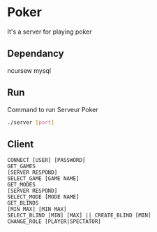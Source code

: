 # Poker
It's a server for playing poker

## Dependancy
ncursew
mysql




## Run
Command to run Serveur Poker
```bash
./server [port]
```

## Client
```
CONNECT [USER] [PASSWORD]
GET_GAMES
[SERVER RESPOND]
SELECT_GAME [GAME NAME]
GET_MODES
[SERVER RESPOND]
SELECT_MODE [MODE NAME]
GET_BLINDS
[MIN MAX] [MIN MAX]
SELECT_BLIND [MIN] [MAX] || CREATE_BLIND [MIN]
CHANGE_ROLE [PLAYER|SPECTATOR]
```
